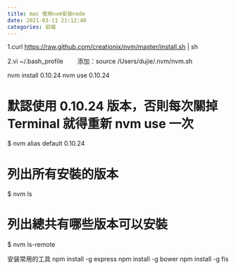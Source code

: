 ```yaml
---
title: mac 使用nvm安装node
date: 2021-03-11 21:12:40
categories: 前端
---
```


1.curl https://raw.github.com/creationix/nvm/master/install.sh | sh

2.vi ~/.bash_profile
　　添加：source /Users/dujie/.nvm/nvm.sh

nvm install 0.10.24
nvm use 0.10.24
# 默認使用 0.10.24 版本，否則每次關掉 Terminal 就得重新 nvm use 一次
$ nvm alias default 0.10.24

# 列出所有安裝的版本
$ nvm ls


# 列出總共有哪些版本可以安裝
$ nvm ls-remote


安装常用的工具
npm install -g express 
npm install -g bower
npm install -g fis
